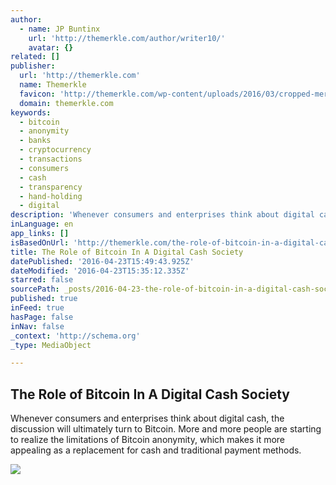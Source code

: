 ```yaml
---
author:
  - name: JP Buntinx
    url: 'http://themerkle.com/author/writer10/'
    avatar: {}
related: []
publisher:
  url: 'http://themerkle.com'
  name: Themerkle
  favicon: 'http://themerkle.com/wp-content/uploads/2016/03/cropped-merkle-white-1-192x192.png'
  domain: themerkle.com
keywords:
  - bitcoin
  - anonymity
  - banks
  - cryptocurrency
  - transactions
  - consumers
  - cash
  - transparency
  - hand-holding
  - digital
description: 'Whenever consumers and enterprises think about digital cash, the discussion will ultimately turn to Bitcoin. More and more people are starting to realize the limitations of Bitcoin anonymity, which makes it more appealing as a replacement for cash and traditional payment methods.'
inLanguage: en
app_links: []
isBasedOnUrl: 'http://themerkle.com/the-role-of-bitcoin-in-a-digital-cash-society/'
title: The Role of Bitcoin In A Digital Cash Society
datePublished: '2016-04-23T15:49:43.925Z'
dateModified: '2016-04-23T15:35:12.335Z'
starred: false
sourcePath: _posts/2016-04-23-the-role-of-bitcoin-in-a-digital-cash-society.md
published: true
inFeed: true
hasPage: false
inNav: false
_context: 'http://schema.org'
_type: MediaObject

---
```

<article style=""><h1>The Role of Bitcoin In A Digital Cash Society</h1><p>Whenever consumers and enterprises think about digital cash, the discussion will ultimately turn to Bitcoin. More and more people are starting to realize the limitations of Bitcoin anonymity, which makes it more appealing as a replacement for cash and traditional payment methods.</p><img src="http://themerkle.com/wp-content/uploads/2016/04/shutterstock_179740853.jpg" /></article>